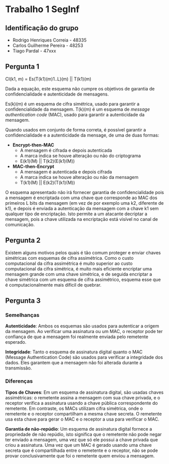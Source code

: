 # Trabalho 1 SegInf 

## Identificação do grupo

- Rodrigo Henriques Correia - 48335
- Carlos Guilherme Pereira - 48253
- Tiago Pardal - 47xxx

## Pergunta 1 

CI(k1, m) = Es(T(k1)(m)1..L)(m) || T(k1)(m)

Dada a equação, este esquema não cumpre os objetivos de garantia de confidencialidade e autenticidade de mensagens.

Es(k)(m) é um esquema de cifra simétrica, usado para garantir a confidencialidade da mensagem.
T(k)(m) é um esquema de *message authentication code* (MAC), usado para garantir a autenticidade da mensagem.

Quando usados em conjunto de forma correta, é possível garantir a confidencialidade e a autenticidade da mensage, de uma de duas formas:

- **Encrypt-then-MAC**
  - A mensagem é cifrada e depois autenticada
  - A marca indica se houve alteração ou não do criptograma
  - E(k1)(M) || T(k2)(E(k1)(M))
- **MAC-then-Encrypt**
  - A mensagem é autenticada e depois cifrada
  - A marca indica se houve alteração ou não da mensagem
  - T(k1)(M) || E(k2)(T(k1)(M))

O esquema apresentado não irá fornecer garantia de confidencialidade pois a mensagem é encriptada com uma chave que corresponde ao MAC dos primeiros L bits da mensagem (em vez de por exemplo uma k2, diferente de k1), e depois é enviada a autenticação da mensagem com a chave k1 sem qualquer tipo de encriptação. Isto permite a um atacante decriptar a mensagem, pois a chave utilizada na encriptação está visível no canal de comunicação.

## Pergunta 2

Existem alguns motivos pelos quais é tão comum proteger e enviar chaves simétricas com esquemas de cifra assimétrica.
Como o custo computacional da cifra assimétrica é muito superior ao custo computacional da cifra simétrica, é muito mais eficiente encriptar uma mensagem grande com uma chave simétrica, e de seguida encriptar a chave simétrica com um esquema de cifra assimétrico, esquema esse que é computacionalmente mais díficil de quebrar.

## Pergunta 3

### Semelhanças

**Autenticidade**: Ambos os esquemas são usados para autenticar a origem da mensagem. Ao verificar uma assinatura ou um MAC, o receptor pode ter confiança de que a mensagem foi realmente enviada pelo remetente esperado.

**Integridade**: Tanto o esquema de assinatura digital quanto o MAC (Message Authentication Code) são usados para verificar a integridade dos dados. Eles garantem que a mensagem não foi alterada durante a transmissão.

### Diferenças

**Tipos de Chaves**: Em um esquema de assinatura digital, são usadas chaves assimétricas: o remetente assina a mensagem com sua chave privada, e o receptor verifica a assinatura usando a chave pública correspondente do remetente. Em contraste, os MACs utilizam cifra simétrica, onde o remetente e o receptor compartilham a mesma chave secreta. O remetente usa esta chave para gerar o MAC e o receptor a usa para verificar o MAC.

**Garantia de não-repúdio**: Um esquema de assinatura digital fornece a propriedade de não repúdio, isto significa que o remetente não pode negar ter enviado a mensagem, uma vez que só ele possui a chave privada que criou a assinatura. Uma vez que um MAC é gerado usando uma chave secreta que é compartilhada entre o remetente e o receptor, não se pode provar conclusivamente que foi o remetente quem enviou a mensagem.

